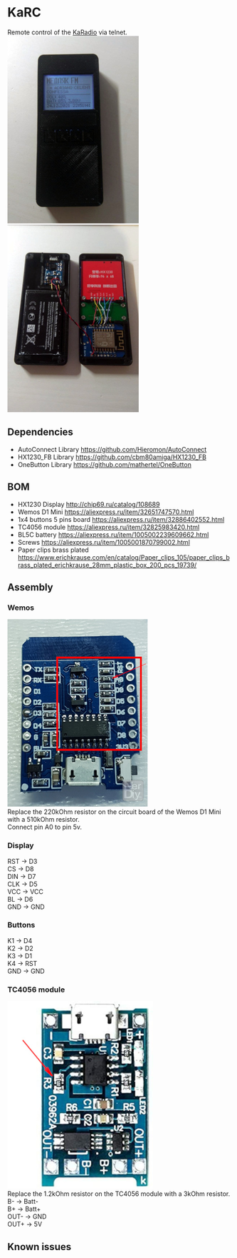 # KaRC
Remote control of the [KaRadio](https://github.com/karawin/Ka-Radio32) via telnet.  
[![Preview](img/preview420.jpg)](img/preview.jpg) [![Preview](img/preview2420.jpg)](img/preview2.jpg)
## Dependencies
- AutoConnect Library https://github.com/Hieromon/AutoConnect
- HX1230_FB Library https://github.com/cbm80amiga/HX1230_FB
- OneButton Library https://github.com/mathertel/OneButton
## BOM
- HX1230 Display http://chip69.ru/catalog/108689
- Wemos D1 Mini https://aliexpress.ru/item/32651747570.html
- 1x4 buttons 5 pins board https://aliexpress.ru/item/32886402552.html
- TC4056 module https://aliexpress.ru/item/32825983420.html
- BL5C battery https://aliexpress.ru/item/1005002239609662.html
- Screws https://aliexpress.ru/item/1005001870799002.html
- Paper clips brass plated https://www.erichkrause.com/en/catalog/Paper_clips_105/paper_clips_brass_plated_erichkrause_28mm_plastic_box_200_pcs_19739/
## Assembly 
### Wemos
[![D1](img/d1res420.jpg)](img/d1res.jpg)  
Replace the 220kOhm resistor on the circuit board of the Wemos D1 Mini with a 510kOhm resistor.  
Connect pin A0 to pin 5v.
### Display
RST -> D3  
CS -> D8  
DIN -> D7  
CLK -> D5  
VCC -> VCC  
BL -> D6  
GND -> GND
### Buttons
K1 -> D4  
K2 -> D2  
K3 -> D1  
K4 -> RST  
GND -> GND
### TC4056 module
[![TC4056](img/tc4056420.jpg)](img/tc4056.jpg)  
Replace the 1.2kOhm resistor on the TC4056 module with a 3kOhm resistor.  
B- -> Batt-  
B+ -> Batt+  
OUT- -> GND  
OUT+ -> 5V
## Known issues
